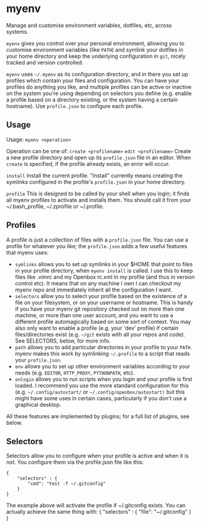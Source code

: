 # myenv
Manage and customise environment variables, dotfiles, etc, across systems.

`myenv` gives you control over your personal environment, allowing you to customise environment variables (like `PATH`) and symlink your dotfiles in your home directory and keep the underlying configuration in `git`, nicely tracked and version controlled.

`myenv` uses `~/.myenv` as its configuration directory, and in there you set up profiles which contain your files and configuration. You can have your profiles do anything you like, and multiple profiles can be active or inactive on the system you're using depending on selectors you define (e.g. enable a profile based on a directory existing, or the system having a certain hostname). Use `profile.json` to configure each profile.

## Usage

Usage: `myenv <operation>`

Operation can be one of:
  `create <profilename>`
  `edit <profilename>` Create a new profile directory and open up its `profile.json` file in an editor. When `create` is specified, if the profile already exists, an error will occur.

  `install` Install the current profile. "Install" currently means creating the symlinks configured in
      the profile's `profile.json` in your home directory.

  `profile` This is designed to be called by your shell when you login; it finds all myenv profiles to activate and installs them. You should call it from your ~/.bash_profile, ~/.zprofile or ~/.profile.


## Profiles
A profile is just a collection of files with a `profile.json` file.  You can use a profile for whatever you like; the `profile.json` adds a few useful features that myenv uses:
  - `symlinks` allows you to set up symlinks in your $HOME that point to files in your profile directory, when `myenv install` is called.  I use this to keep files like .vimrc and my Openbox rc.xml in my profile (and thus in version control etc). It means that on any machine I own I can checkout my myenv repo and immediately inherit all the configuration I want.
  - `selectors` allow you to select your profile based on the existence of a file on your filesystem, or on your username or hostname.  This is handy if you have your myenv git repository checked out on more than one machine, or more than one user account, and you want to use a different profile automagically based on some sort of context. You may also only want to enable a profile (e.g. your 'dev' profile) if certain files/directories exist (e.g. `~/git` exists with all your repos and code). See SELECTORS, below, for more info.
  - `path` allows you to add particular directories in your profile to your `PATH`. myenv makes this work by symlinking `~/.profile` to a script that reads your `profile.json`.
  - `env` allows you to set up other environment variables according to your needs (e.g. `EDITOR`, `HTTP_PROXY`, `PYTHONPATH`, etc).
  - `onlogin` allows you to run scripts when you login and your profile is first loaded. I recommend you use the more standard configuration for this (e.g. `~/.config/autostart/` or `~/.config/openbox/autostart)` but this might have some uses in certain cases, particularly if you don't use a graphical desktop.

All these features are implemented by plugins; for a full list of plugins, see below.

## Selectors
Selectors allow you to configure when your profile is active and when it is not. You configure them via the profile.json file like this:

    {
        "selectors" : {
            "cmd": "test -f ~/.gitconfig"
        }   
    }

The example above will activate the profile if ~/.gitconfig exists. You can actually achieve the same thing with:
    {
        "selectors" : {
            "file": "~/.gitconfig"
        }   
    }
